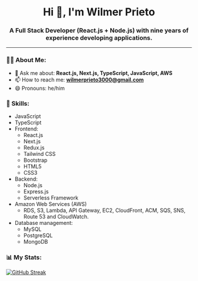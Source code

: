 <div id="header" align="center">
    <h1 align="center">Hi 👋, I'm Wilmer Prieto</h1>
    <h3 align="center">A Full Stack Developer (React.js + Node.js) with nine years of experience developing applications.</h3>
</div>

---

### 👨‍💻 About Me:

<!-- - 🌱 I’m currently learning: **GraphQL** -->
- 💬 Ask me about: **React.js, Next.js, TypeScript, JavaScript, AWS**
- 📫 How to reach me: **wilmerprieto3000@gmail.com**
- 😄 Pronouns: he/him

### 🔨 Skills:

- JavaScript
- TypeScript
- Frontend:
  - React.js
  - Next.js
  - Redux.js
  - Tailwind CSS
  - Bootstrap
  - HTML5
  - CSS3
- Backend:
  - Node.js
  - Express.js
  - Serverless Framework
- Amazon Web Services (AWS)
  - RDS, S3, Lambda, API Gateway, EC2, CloudFront, ACM, SQS, SNS, Route 53 and CloudWatch.
- Database management:
  - MySQL
  - PostgreSQL
  - MongoDB
  
### 📊 My Stats:
  
[![GitHub Streak](http://github-readme-streak-stats.herokuapp.com?user=wilmerjpg)](https://git.io/streak-stats)
